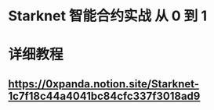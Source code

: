 
# Starknet 智能合约实战 从 0 到 1

# 详细教程
## https://0xpanda.notion.site/Starknet-1c7f18c44a4041bc84cfc337f3018ad9